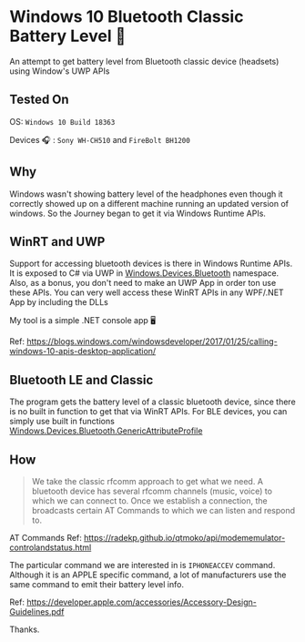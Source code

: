 # Windows 10 Bluetooth Classic Battery Level 🔋
An attempt to get battery level from Bluetooth classic device (headsets) using Window's UWP APIs 

## Tested On
OS: `Windows 10 Build 18363`

Devices :headphones: : `Sony WH-CH510` and `FireBolt BH1200`

## Why
Windows wasn't showing battery level of the headphones even though it correctly showed up on a different machine running an updated version of windows. So the Journey began to get it via Windows Runtime APIs.

## WinRT and UWP
Support for accessing bluetooth devices is there in Windows Runtime APIs. It is exposed to C# via UWP in [Windows.Devices.Bluetooth](https://docs.microsoft.com/en-us/uwp/api/windows.devices.bluetooth) namespace. Also, as a bonus, you don't need to make an UWP App in order ton use these APIs. You can very well access these WinRT APIs in any WPF/.NET App by including the DLLs

My tool is a simple .NET console app :desktop_computer:

Ref: https://blogs.windows.com/windowsdeveloper/2017/01/25/calling-windows-10-apis-desktop-application/ 

## Bluetooth LE and Classic
The program gets the battery level of a classic bluetooth device, since there is no built in function to get that via WinRT APIs. For BLE devices, you can simply use built in functions [Windows.Devices.Bluetooth.GenericAttributeProfile](https://docs.microsoft.com/en-us/uwp/api/windows.devices.bluetooth.genericattributeprofile)

## How
>We take the classic rfcomm approach to get what we need. A bluetooth device has several rfcomm channels (music, voice) to which we can connect to. Once we establish a connection, the broadcasts certain AT Commands to which we can listen and respond to.

AT Commands Ref: https://radekp.github.io/qtmoko/api/modememulator-controlandstatus.html

The particular command we are interested in is `IPHONEACCEV` command. Although it is an APPLE specific command, a lot of manufacturers use the same command to emit their battery level info.

Ref: https://developer.apple.com/accessories/Accessory-Design-Guidelines.pdf

Thanks.
